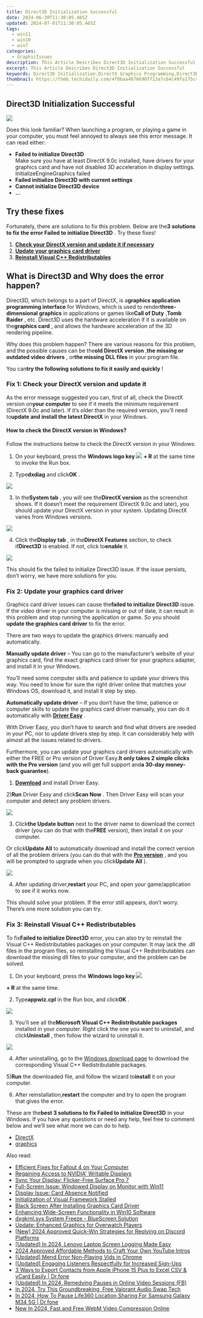```yaml
---
title: Direct3D Initialization Successful
date: 2024-06-30T11:30:05.465Z
updated: 2024-07-01T11:30:05.465Z
tags:
  - win11
  - win10
  - win7
categories:
  - GraphicIssues
description: This Article Describes Direct3D Initialization Successful
excerpt: This Article Describes Direct3D Initialization Successful
keywords: Direct3D Initialization,DirectX Graphics Programming,Direct3D Initialization Guide,Successful DirectX Initialization,Performance Benchmarking Direct3D,Gaming Engine Initialization,Error Handling in Direct3D Initialization
thumbnail: https://thmb.techidaily.com/4f0baa4676690f713a7c64c49fa175c4aff67762b3efda1ae17d3bfe6d387995.jpg
---
```


## Direct3D Initialization Successful

![](https://images.drivereasy.com/wp-content/uploads/2018/01/img_5a6866126c7d9.png)

 Does this look familiar? When launching a program, or playing a game in your computer, you must feel annoyed to always see this error message. It can read either:

* **Failed to initialize Direct3D**  
 Make sure you have at least DirectX 9.0c installed, have drivers for your graphics card and have not disabled 3D acceleration in display settings.  
 InitializeEngineGraphics failed
* **Failed initialize Direct3D with current settings**
* **Cannot initialize Direct3D device**
* **…**

## Try these fixes

 Fortunately, there are solutions to fix this problem. Below are the**3 solutions to fix the error Failed to initialize Direct3D** . Try these fixes!

1. [**Check your DirectX version and update it if necessary**](#Solution1)
2. [**Update your graphics card driver**](#Solution2)
3. [**Reinstall Visual C++ Redistributables**](#Solution3)

## What is Direct3D and Why does the error happen?

 Direct3D, which belongs to a part of DirectX, is a**graphics application programming interface** for Windows, which is used to render**three-dimensional graphics** in applications or games like**Call of Duty** ,**Tomb Raider** , etc. Direct3D uses the hardware acceleration if it is available on the**graphics card** , and allows the hardware acceleration of the 3D rendering pipeline.

 Why does this problem happen? There are various reasons for this problem, and the possible causes can be the**old DirectX version** ,**the missing or outdated video drivers** , or**the missing DLL files** in your program file.

 You can**try the following solutions to fix it easily and quickly** !

### Fix 1: Check your DirectX version and update it

 As the error message suggested you can, first of all, check the DirectX version on**your computer** to see if it meets the minimum requirement (DirectX 9.0c and later). If it’s older than the required version, you’ll need to**update and install the latest DirectX** in your Windows.

#### **How to check the DirectX version in Windows?**

 Follow the instructions below to check the DirectX version in your Windows:

 1) On your keyboard, press the **Windows logo key ![](https://images.drivereasy.com/wp-content/uploads/2017/09/img_59b0b16974940.png)** **\+ R** at the same time to invoke the Run box.

 2) Type**dxdiag** and click**OK** .

![](https://images.drivereasy.com/wp-content/uploads/2018/01/img_5a69393897f60.png)

 3) In the**System tab** , you will see the**DirectX version** as the screenshot shows. If it doesn’t meet the requirement (DirectX 9.0c and later), you should update your DirectX version in your system. Updating DirectX varies from Windows versions.

![](https://images.drivereasy.com/wp-content/uploads/2018/01/img_5a69396156944.jpg)

 4) Click the**Display tab** , in the**DirectX Features** section, to check if**Direct3D** is enabled. If not, click to**enable** it.

![](https://images.drivereasy.com/wp-content/uploads/2018/01/img_5a693990e975e.jpg)

 This should fix the failed to initialize Direct3D issue. If the issue persists, don’t worry, we have more solutions for you.

### Fix 2: Update your graphics card driver

 Graphics card driver issues can cause the**failed to initialize Direct3D** issue. If the video driver in your computer is missing or out of date, it can result in this problem and stop running the application or game. So you should **update the graphics card driver** to fix the error.

 There are two ways to update the graphics drivers: manually and automatically.

**Manually update driver** – You can go to the manufacturer’s website of your graphics card, find the exact graphics card driver for your graphics adapter, and install it in your Windows.

 You’ll need some computer skills and patience to update your drivers this way. You need to know for sure the right driver online that matches your Windows OS, download it, and install it step by step.

**Automatically update driver** – If you don’t have the time, patience or computer skills to update the graphics card driver manually, you can do it automatically with **[Driver Easy](https://tools.techidaily.com/drivereasy/download/)**  .

 With Driver Easy, you don’t have to search and find what drivers are needed in your PC, nor to update drivers step by step. It can considerably help with almost all the issues related to drivers.

 Furthermore, you can update your graphics card drivers automatically with either the FREE or Pro version of Driver Easy.**It only takes 2 simple clicks with the Pro version** (and you will get full support and**a 30-day money-back guarantee**).

 1) **[Download](https://tools.techidaily.com/drivereasy/download/)**  and install Driver Easy.

 2)**Run** Driver Easy and click**Scan Now** . Then Driver Easy will scan your computer and detect any problem drivers.

![](https://images.drivereasy.com/wp-content/uploads/2017/03/Driver-Easy-Scan-Needed.jpg)

 3) Click**the Update button** next to the driver name to download the correct driver (you can do that with the**FREE** version), then install it on your computer.

 Or click**Update All** to automatically download and install the correct version of all the problem drivers (you can do that with the **[Pro version](https://tools.techidaily.com/drivereasy/download/)**  , and you will be prompted to upgrade when you click**Update All** ).

![](https://images.drivereasy.com/wp-content/uploads/2017/03/Driver-Easy-Update-All.jpg)

 4) After updating driver,**restart** your PC, and open your game/application to see if it works now.

 This should solve your problem. If the error still appears, don’t worry. There’s one more solution you can try.

### Fix 3: Reinstall Visual C++ Redistributables

 To fix**Failed to initialize Direct3D** error, you can also try to reinstall the Visual C++ Redistributables packages on your computer. It may lack the .dll files in the program files, so reinstalling the Visual C++ Redistributables can download the missing dll files to your computer, and the problem can be solved.

 1) On your keyboard, press the   **Windows logo key ![](https://images.drivereasy.com/wp-content/uploads/2017/09/img_59b0b16974940.png)**

**\+ R**  at the same time.

 2) Type**appwiz.cpl** in the Run box, and click**OK** .

![](https://images.drivereasy.com/wp-content/uploads/2018/01/img_5a694a964c417.png)

 3) You’ll see all the**Microsoft Visual C++ Redistributable packages** installed in your computer. Right click the one you want to uninstall, and click**Uninstall** , then follow the wizard to uninstall it.

![](https://images.drivereasy.com/wp-content/uploads/2018/01/img_5a694ae090c85.jpg)

 4) After uninstalling, go to the [Windows download page](https://support.microsoft.com/en-hk/help/2977003/the-latest-supported-visual-c-downloads) to download the corresponding Visual C++ Redistributable packages.

 5)**Run** the downloaded file, and follow the wizard to**install** it on your computer.

 6) After reinstallation,**restart** the computer and try to open the program that gives the error.

 These are the**best 3 solutions to fix Failed to initialize Direct3D** in your Windows. If you have any questions or need any help, feel free to comment below and we’ll see what more we can do to help.

* [DirectX](https://tools.techidaily.com/drivereasy/download/)
* [graphics](https://tools.techidaily.com/drivereasy/download/)

<ins class="adsbygoogle"
     style="display:block"
     data-ad-format="autorelaxed"
     data-ad-client="ca-pub-7571918770474297"
     data-ad-slot="1223367746"></ins>



<ins class="adsbygoogle"
     style="display:block"
     data-ad-client="ca-pub-7571918770474297"
     data-ad-slot="8358498916"
     data-ad-format="auto"
     data-full-width-responsive="true"></ins>

<span class="atpl-alsoreadstyle">Also read:</span>
<div><ul>
<li><a href="https://graphic-issues.techidaily.com/efficient-fixes-for-fallout-4-on-your-computer/"><u>Efficient Fixes for Fallout 4 on Your Computer</u></a></li>
<li><a href="https://graphic-issues.techidaily.com/regaining-access-to-nvidia-writable-displays/"><u>Regaining Access to NVIDIA' Writable Displays</u></a></li>
<li><a href="https://graphic-issues.techidaily.com/sync-your-display-flicker-free-surface-pro-7/"><u>Sync Your Display: Flicker-Free Surface Pro 7</u></a></li>
<li><a href="https://graphic-issues.techidaily.com/full-screen-issue-windowed-display-on-monitor-with-win11/"><u>Full-Screen Issue: Windowed Display on Monitor with Win11</u></a></li>
<li><a href="https://graphic-issues.techidaily.com/display-issue-card-absence-notified/"><u>Display Issue: Card Absence Notified</u></a></li>
<li><a href="https://graphic-issues.techidaily.com/initialization-of-visual-framework-stalled/"><u>Initialization of Visual Framework Stalled</u></a></li>
<li><a href="https://graphic-issues.techidaily.com/black-screen-after-installing-graphics-card-driver/"><u>Black Screen After Installing Graphics Card Driver</u></a></li>
<li><a href="https://graphic-issues.techidaily.com/enhancing-wide-screen-functionality-in-win10-software/"><u>Enhancing Wide-Screen Functionality in Win10 Software</u></a></li>
<li><a href="https://graphic-issues.techidaily.com/dxgkrnlsys-system-freeze-bluescreen-solution/"><u>dxgkrnl.sys System Freeze - BlueScreen Solution</u></a></li>
<li><a href="https://graphic-issues.techidaily.com/update-enhanced-graphics-for-overwatch-players/"><u>Update: Enhanced Graphics for Overwatch Players</u></a></li>
<li><a href="https://discord-videos.techidaily.com/new-2024-approved-quick-win-strategies-for-replying-on-discord-platforms/"><u>[New] 2024 Approved  Quick-Win Strategies for Replying on Discord Platforms</u></a></li>
<li><a href="https://screen-activity-recording.techidaily.com/updated-in-2024-lenovo-laptop-screen-logging-made-easy/"><u>[Updated] In 2024, Lenovo Laptop Screen Logging Made Easy</u></a></li>
<li><a href="https://youtube-web.techidaily.com/approved-affordable-methods-to-craft-your-own-youtube-intros/"><u>2024 Approved  Affordable Methods to Craft Your Own YouTube Intros</u></a></li>
<li><a href="https://twitter-videos.techidaily.com/updated-mend-error-non-playing-vids-in-chrome/"><u>[Updated] Mend Error  Non-Playing Vids in Chrome</u></a></li>
<li><a href="https://youtube-zero.techidaily.com/ed-engaging-listeners-respectfully-for-increased-sign-ups/"><u>[Updated] Engaging Listeners Respectfully for Increased Sign-Ups</u></a></li>
<li><a href="https://iphone-transfer.techidaily.com/3-ways-to-export-contacts-from-apple-iphone-15-plus-to-excel-csv-and-vcard-easily-drfone-by-drfone-transfer-from-ios/"><u>3 Ways to Export Contacts from Apple iPhone 15 Plus to Excel CSV & vCard Easily | Dr.fone</u></a></li>
<li><a href="https://facebook-video-content.techidaily.com/updated-in-2024-remedying-pauses-in-online-video-sessions-fb/"><u>[Updated] In 2024, Remedying Pauses in Online Video Sessions (FB)</u></a></li>
<li><a href="https://some-guidance.techidaily.com/in-2024-try-this-groundbreaking-free-valorant-audio-swap-tech/"><u>In 2024, Try This Groundbreaking, Free Valorant Audio Swap Tech</u></a></li>
<li><a href="https://location-social.techidaily.com/in-2024-how-to-pause-life360-location-sharing-for-samsung-galaxy-m34-5g-drfone-by-drfone-virtual-android/"><u>In 2024, How To Pause Life360 Location Sharing For Samsung Galaxy M34 5G | Dr.fone</u></a></li>
<li><a href="https://video-content-creator.techidaily.com/new-in-2024-fast-and-free-webm-video-compression-online/"><u>New In 2024, Fast and Free WebM Video Compression Online</u></a></li>
</ul></div>
